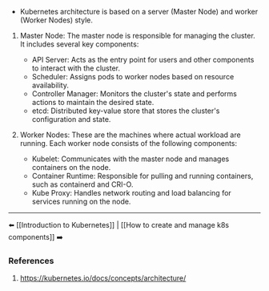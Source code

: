 - Kubernetes architecture is based on a server (Master Node) and worker (Worker Nodes) style. 
1. Master Node: The master node is responsible for managing the cluster. It includes several key components:
    - API Server: Acts as the entry point for users and other components to interact with the cluster.
    - Scheduler: Assigns pods to worker nodes based on resource availability.
    - Controller Manager: Monitors the cluster's state and performs actions to maintain the desired state.
    - etcd: Distributed key-value store that stores the cluster's configuration and state.
2. Worker Nodes: These are the machines where actual workload are running. Each worker node consists of the following components:
    
    - Kubelet: Communicates with the master node and manages containers on the node.
    - Container Runtime: Responsible for pulling and running containers, such as containerd and CRI-O.
    - Kube Proxy: Handles network routing and load balancing for services running on the node.
---
⬅️ [[Introduction to Kubernetes]] | [[How to create and manage k8s components]] ➡️
### References
1. https://kubernetes.io/docs/concepts/architecture/
